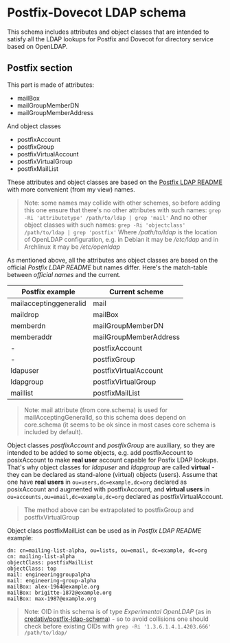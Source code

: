 # Postfix-Dovecot LDAP schema

This schema includes attributes and object classes that are intended to satisfy all the LDAP lookups for Postfix and Dovecot for directory service based on OpenLDAP.

## Postfix section

This part is made of attributes:
- mailBox
- mailGroupMemberDN
- mailGroupMemberAddress

And object classes
- postfixAccount
- postfixGroup
- postfixVirtualAccount
- postfixVirtualGroup
- postfixMailList

These attributes and object classes are based on the [Postfix LDAP README](http://www.postfix.org/LDAP_README.html) with more convenient (from my view) names.

> Note: some names may collide with other schemes, so before adding this one ensure that there's no other attributes with such names:
> `grep -Ri 'attributetype' /path/to/ldap | grep 'mail'`
> And no other object classes with such names:
> `grep -Ri 'objectclass' /path/to/ldap | grep 'postfix'`
> Where */path/to/ldap* is the location of OpenLDAP configuration, e.g. in Debian it may be */etc/ldap* and in Archlinux it may be */etc/openldap*

As mentioned above, all the attributes ans object classes are based on the official *Postfix LDAP README* but names differ. Here's the match-table between *official names* and the current.

| Postfix example        | Current scheme         |
| ---------------------- | ---------------------- |
| mailacceptinggeneralid | mail                   |
| maildrop               | mailBox                |
| memberdn               | mailGroupMemberDN      |
| memberaddr             | mailGroupMemberAddress |
| -                      | postfixAccount         |
| -                      | postfixGroup           |
| ldapuser               | postfixVirtualAccount  |
| ldapgroup              | postfixVirtualGroup    |
| maillist               | postfixMailList        |

> Note: mail attribute (from core.schema) is used for mailAcceptingGeneralId, so this schema does depend on core.schema (it seems to be ok since in most cases core schema is included by default).

Object classes *postfixAccount* and *postfixGroup* are auxiliary, so they are intended to be added to some objects, e.g. add postfixAccount to posixAccount to make **real user** account capable for Posfix LDAP lookups. That's why object classes for *ldapuser* and *ldapgroup* are called **virtual** - they can be declared as stand-alone (virtual) objects (users). Assume that one have **real users** in `ou=users,dc=example,dc=org` declared as posixAccount and augmented with postfixAccount, and **virtual users** in `ou=accounts,ou=email,dc=example,dc=org` declared as postfixVirtualAccount.

> The method above can be extrapolated to postfixGroup and postfixVirtualGroup

Object class postfixMailList can be used as in *Postfix LDAP README* example:
```
dn: cn=mailing-list-alpha, ou=lists, ou=email, dc=example, dc=org
cn: mailing-list-alpha
objectClass: postfixMailList
objectClass: top
mail: engineeringgroupalpha
mail: engineering-group-alpha
mailBox: alex-1964@example.org
mailBox: brigitte-1872@example.org
mailBox: max-1987@example.org
```

> Note: OID in this schema is of type *Experimental OpenLDAP* (as in [credativ/postfix-ldap-schema](https://github.com/credativ/postfix-ldap-schema)) - so to avoid collisions one should check before existing OIDs with `grep -Ri '1.3.6.1.4.1.4203.666' /path/to/ldap/`
